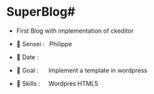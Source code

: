 # SuperBlog# 
- First Blog with implementation of ckeditor<br>

- 🥋 Sensei : &nbsp;                              Philippe 
- 📅 Date : &nbsp;&nbsp;&nbsp;&nbsp;              
- 🥅 Goal : &nbsp;&nbsp;&nbsp;&nbsp;              Implement a template in wordpress
- 🔧 Skills : &nbsp;&nbsp;&nbsp;                  Wordpres HTML5

